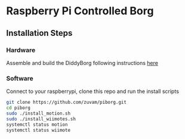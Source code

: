 # Raspberry Pi Controlled Borg

## Installation Steps
### Hardware
Assemble and build the DiddyBorg following instructions [here](https://www.piborg.org/blog/diddyborg-build-instructions "PiBorg|DiddiBorg")
### Software
Connect to your raspberrypi, clone this repo and run the install scripts
```bash
git clone https://github.com/zuvam/piborg.git
cd piborg
sudo ./install_motion.sh
sudo ./install_wiimotes.sh
systemctl status motion
systemctl status wiimote
```



